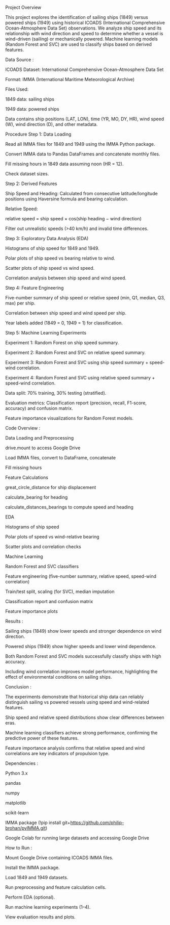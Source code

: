 Project Overview

This project explores the identification of sailing ships (1849) versus powered ships (1949) using historical ICOADS (International Comprehensive Ocean-Atmosphere Data Set) observations.
We analyze ship speed and its relationship with wind direction and speed to determine whether a vessel is wind-driven (sailing) or mechanically powered. Machine learning models (Random Forest and SVC) are used to classify ships based on derived features.

Data Source :

ICOADS Dataset: International Comprehensive Ocean-Atmosphere Data Set

Format: IMMA (International Maritime Meteorological Archive)

Files Used:

1849 data: sailing ships

1949 data: powered ships

Data contains ship positions (LAT, LON), time (YR, MO, DY, HR), wind speed (W), wind direction (D), and other metadata.

Procedure
Step 1: Data Loading

Read all IMMA files for 1849 and 1949 using the IMMA Python package.

Convert IMMA data to Pandas DataFrames and concatenate monthly files.

Fill missing hours in 1849 data assuming noon (HR = 12).

Check dataset sizes.

Step 2: Derived Features

Ship Speed and Heading: Calculated from consecutive latitude/longitude positions using Haversine formula and bearing calculation.

Relative Speed:

relative speed = ship speed × cos(ship heading − wind direction)

Filter out unrealistic speeds (>40 km/h) and invalid time differences.

Step 3: Exploratory Data Analysis (EDA)

Histograms of ship speed for 1849 and 1949.

Polar plots of ship speed vs bearing relative to wind.

Scatter plots of ship speed vs wind speed.

Correlation analysis between ship speed and wind speed.

Step 4: Feature Engineering

Five-number summary of ship speed or relative speed (min, Q1, median, Q3, max) per ship.

Correlation between ship speed and wind speed per ship.

Year labels added (1849 = 0, 1949 = 1) for classification.

Step 5: Machine Learning Experiments

Experiment 1: Random Forest on ship speed summary.

Experiment 2: Random Forest and SVC on relative speed summary.

Experiment 3: Random Forest and SVC using ship speed summary + speed-wind correlation.

Experiment 4: Random Forest and SVC using relative speed summary + speed-wind correlation.

Data split: 70% training, 30% testing (stratified).

Evaluation metrics: Classification report (precision, recall, F1-score, accuracy) and confusion matrix.

Feature importance visualizations for Random Forest models.

Code Overview :

Data Loading and Preprocessing

drive.mount to access Google Drive

Load IMMA files, convert to DataFrame, concatenate

Fill missing hours

Feature Calculations

great_circle_distance for ship displacement

calculate_bearing for heading

calculate_distances_bearings to compute speed and heading

EDA

Histograms of ship speed

Polar plots of speed vs wind-relative bearing

Scatter plots and correlation checks

Machine Learning

Random Forest and SVC classifiers

Feature engineering (five-number summary, relative speed, speed-wind correlation)

Train/test split, scaling (for SVC), median imputation

Classification report and confusion matrix

Feature importance plots

Results :

Sailing ships (1849) show lower speeds and stronger dependence on wind direction.

Powered ships (1949) show higher speeds and lower wind dependence.

Both Random Forest and SVC models successfully classify ships with high accuracy.

Including wind correlation improves model performance, highlighting the effect of environmental conditions on sailing ships.

Conclusion :

The experiments demonstrate that historical ship data can reliably distinguish sailing vs powered vessels using speed and wind-related features.

Ship speed and relative speed distributions show clear differences between eras.

Machine learning classifiers achieve strong performance, confirming the predictive power of these features.

Feature importance analysis confirms that relative speed and wind correlations are key indicators of propulsion type.

Dependencies :

Python 3.x

pandas

numpy

matplotlib

scikit-learn

IMMA package (!pip install git+https://github.com/philip-brohan/pyIMMA.git)

Google Colab for running large datasets and accessing Google Drive

How to Run :

Mount Google Drive containing ICOADS IMMA files.

Install the IMMA package.

Load 1849 and 1949 datasets.

Run preprocessing and feature calculation cells.

Perform EDA (optional).

Run machine learning experiments (1–4).

View evaluation results and plots.
